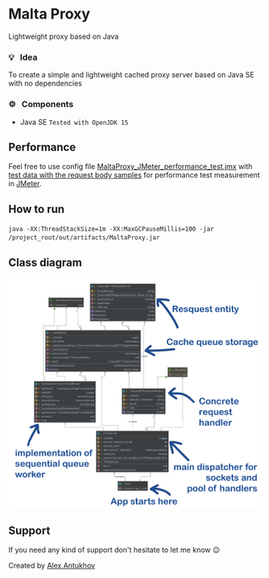 # Malta Proxy
Lightweight proxy based on Java

### :bulb: &nbsp; Idea

To create a simple and lightweight cached proxy server based on Java SE with no dependencies

### :gear: &nbsp; Components
* Java SE `Tested with OpenJDK 15`

## Performance 

Feel free to use config file [MaltaProxy_JMeter_performance_test.jmx](MaltaProxy_JMeter_performance_test.jmx) with [test data with the request body samples](MaltaProxyCannedJsonDeviceData10k.csv)
 for performance test measurement in [JMeter](https://jmeter.apache.org/).
  
## How to run

`java -XX:ThreadStackSize=1m -XX:MaxGCPauseMillis=100 -jar /project_root/out/artifacts/MaltaProxy.jar`
  
## Class diagram

<img src="MaltaProxyDiagram.png">

## Support

If you need any kind of support don't hesitate to let me know :wink:
  
Created by [Alex Antukhov](https://www.linkedin.com/in/antukhov/) 
